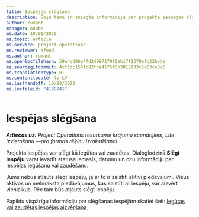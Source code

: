 ```yaml
---
title: Iespējas slēgšana
description: Šajā tēmā ir sniegta informācija par projekta iespējas slēgšanu.
author: rumant
manager: Annbe
ms.date: 10/01/2020
ms.topic: article
ms.service: project-operations
ms.reviewer: kfend
ms.author: rumant
ms.openlocfilehash: 59a4cd96a4fd24987179f0ab17f1379efc22bbbe
ms.sourcegitcommit: 4cf1dc1561b92fca4175f0b3813133c5e63ce8e6
ms.translationtype: HT
ms.contentlocale: lv-LV
ms.lasthandoff: 10/28/2020
ms.locfileid: "4128741"
---
```

# <a name="close-an-opportunity"></a>Iespējas slēgšana

_**Attiecas uz:** Project Operations resursu/ne krājumu scenārijiem, Lite izvietošanu —pro formas rēķinu izrakstīšanai_

Projekta iespējas var slēgt kā iegūtas vai zaudētas. Dialoglodziņā **Slēgt iespēju** varat ievadīt statusa iemesls, datumu un citu informāciju par iespējas iegūšanu vai zaudēšanu.

Jums nebūs atļauts slēgt iespēju, ja ar to ir saistīti aktīvi piedāvājumi. Visus aktīvos un melnraksta piedāvājumus, kas saistīti ar iespēju, var aizvērt vienlaikus. Pēc tam būs atļauts slēgt iespēju.

Papildu vispārīgu informāciju par slēgšanas iespējām skatiet šeit: [Iegūtas vai zaudētas iespējas aizvēršana](https://docs.microsoft.com/dynamics365/sales-enterprise/close-opportunity-won-lost-sales).
